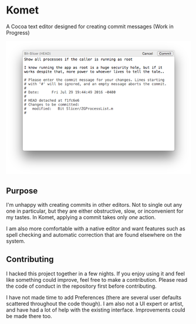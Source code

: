 # Komet

A Cocoa text editor designed for creating commit messages (Work in Progress)

![Image of Komet](Screenshot.png)

## Purpose

I'm unhappy with creating commits in other editors. Not to single out any one in particular, but they are either obstructive, slow, or inconvenient for my tastes. In Komet, applying a commit takes only *one* action.

I am also more comfortable with a native editor and want features such as spell checking and automatic correction that are found elsewhere on the system.

## Contributing

I hacked this project together in a few nights. If you enjoy using it and feel like something could improve, feel free to make a contribution. Please read the code of conduct in the repository first before contributing.

I have not made time to add Preferences (there are several user defaults scattered throughout the code though). I am also not a UI expert or artist, and have had a lot of help with the existing interface. Improvements could be made there too.
